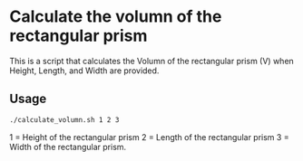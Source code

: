 # Calculate the volumn of the rectangular prism
This is a script that calculates the Volumn of the rectangular prism (V) when Height, Length, and Width are provided.
## Usage
```bash
./calculate_volumn.sh 1 2 3
```
1 = Height of the rectangular prism
2 = Length of the rectangular prism
3 = Width of the rectangular prism.